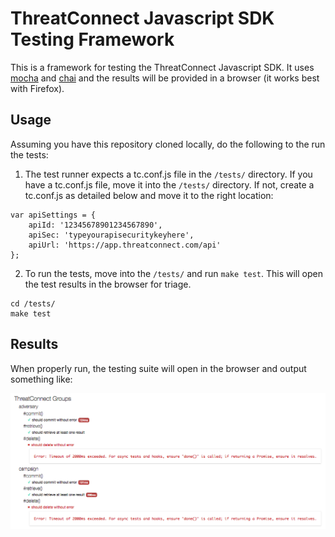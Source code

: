 # ThreatConnect Javascript SDK Testing Framework

This is a framework for testing the ThreatConnect Javascript SDK. It uses [mocha](https://mochajs.org/) and [chai](http://chaijs.com/) and the results will be provided in a browser (it works best with Firefox).

## Usage

Assuming you have this repository cloned locally, do the following to the run the tests:

1. The test runner expects a tc.conf.js file in the `/tests/` directory. If you have a tc.conf.js file, move it into the `/tests/` directory. If not, create a tc.conf.js as detailed below and move it to the right location:

```
var apiSettings = {
    apiId: '12345678901234567890',
    apiSec: 'typeyourapisecuritykeyhere',
    apiUrl: 'https://app.threatconnect.com/api'
};
```

2. To run the tests, move into the `/tests/` and run `make test`. This will open the test results in the browser for triage.

```
cd /tests/
make test
```

## Results

When properly run, the testing suite will open in the browser and output something like:

![demo_tests](_screenshots/example_test_output.png?raw=true)
